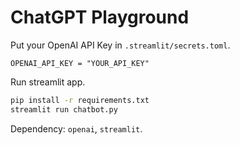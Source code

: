 # ChatGPT Playground
Put your OpenAI API Key in `.streamlit/secrets.toml`.
```config
OPENAI_API_KEY = "YOUR_API_KEY"
```
Run streamlit app.
```bash
pip install -r requirements.txt
streamlit run chatbot.py
```
Dependency: `openai`, `streamlit`.